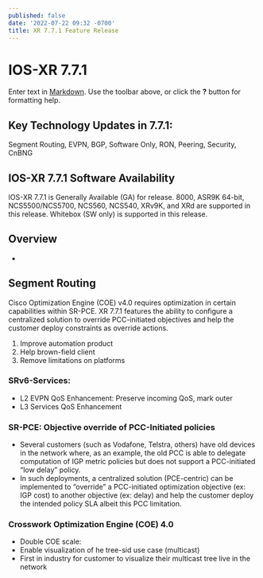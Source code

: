 ```yaml
---
published: false
date: '2022-07-22 09:32 -0700'
title: XR 7.7.1 Feature Release
---
```

# IOS-XR 7.7.1 

Enter text in [Markdown](http://daringfireball.net/projects/markdown/). Use the toolbar above, or click the **?** button for formatting help.

## Key Technology Updates in 7.7.1: 
Segment Routing, EVPN, BGP, Software Only, RON, Peering, Security, CnBNG

## IOS-XR 7.7.1 Software Availability
IOS-XR 7.7.1 is Generally Available (GA) for release. 8000, ASR9K 64-bit, NCS5500/NCS5700, NCS560, NCS540, XRv9K, and XRd are supported in this release. Whitebox (SW only) is supported in this release. 

## Overview 
- 


## Segment Routing

Cisco Optimization Engine (COE) v4.0 requires optimization in certain capabilities within SR-PCE. XR 7.7.1 features the ability to configure a centralized solution to override PCC-initiated objectives and help the customer deploy constraints as override actions. 

  1.	Improve automation product 
  2.	Help brown-field client
  3.	Remove limitations on platforms 



### SRv6-Services: 
- L2 EVPN QoS Enhancement: Preserve incoming QoS, mark outer
- L3 Services QoS Enhancement

### SR-PCE: Objective override of PCC-Initiated policies
- Several customers (such as Vodafone, Telstra, others) have old devices in the network where, as an example, the old PCC is able to delegate computation of IGP metric policies but does not support a PCC-initiated “low delay” policy.
- In such deployments, a centralized solution (PCE-centric) can be implemented to “override” a PCC-initiated optimization objective (ex: IGP cost) to another objective (ex: delay) and help the customer deploy the intended policy SLA albeit this PCC limitation.

### Crosswork Optimization Engine (COE) 4.0 
- Double COE scale:  
- Enable visualization of he tree-sid use case  (multicast)
- First in industry for customer to visualize their multicast tree live in the network 



